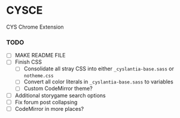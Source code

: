 # CYSCE
CYS Chrome Extension

### TODO
- [ ] MAKE README FILE
- [ ] Finish CSS
    - [ ] Consolidate all stray CSS into either `_cyslantia-base.sass` or `notheme.css`
    - [ ] Convert all color literals in `_cyslantia-base.sass` to variables
    - [ ] Custom CodeMirror theme?
- [ ] Additional storygame search options
- [ ] Fix forum post collapsing
- [ ] CodeMirror in more places?
